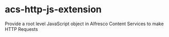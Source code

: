 # acs-http-js-extension
Provide a root level JavaScript object in Alfresco Content Services to make HTTP Requests
